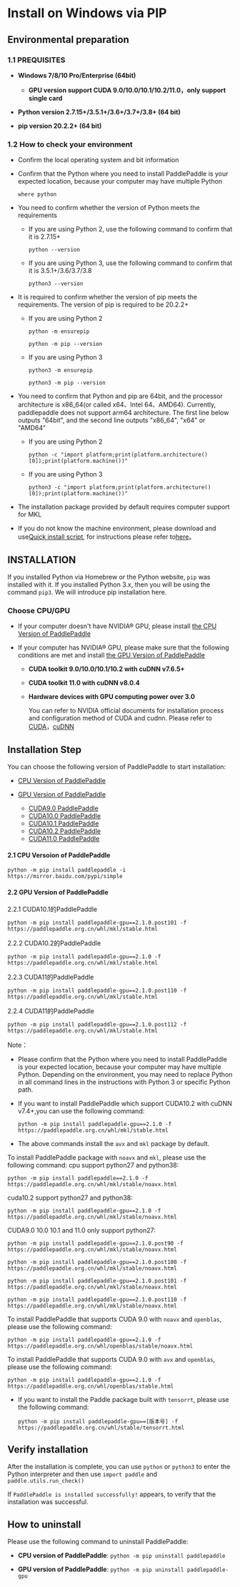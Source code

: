 # Install on Windows via PIP

## Environmental preparation

### 1.1 PREQUISITES

* **Windows 7/8/10 Pro/Enterprise (64bit)**
  * **GPU version support CUDA 9.0/10.0/10.1/10.2/11.0，only support single card**

* **Python version 2.7.15+/3.5.1+/3.6+/3.7+/3.8+ (64 bit)**

* **pip version 20.2.2+ (64 bit)**

### 1.2 How to check your environment

* Confirm the local operating system and bit information


* Confirm that the Python where you need to install PaddlePaddle is your expected location, because your computer may have multiple Python

  ```
  where python
  ```




* You need to confirm whether the version of Python meets the requirements

  * If you are using Python 2, use the following command to confirm that it is 2.7.15+

        python --version

  * If you are using Python 3, use the following command to confirm that it is 3.5.1+/3.6/3.7/3.8

        python3 --version


* It is required to confirm whether the version of pip meets the requirements. The version of pip is required to be 20.2.2+

  * If you are using Python 2

    ```
    python -m ensurepip
    ```

    ```
    python -m pip --version
    ```

  * If you are using Python 3

    ```
    python3 -m ensurepip
    ```

    ```
    python3 -m pip --version
    ```



* You need to confirm that Python and pip are 64bit, and the processor architecture is x86_64(or called x64、Intel 64、AMD64). Currently, paddlepaddle does not support arm64 architecture. The first line below outputs "64bit", and the second line outputs "x86_64", "x64" or "AMD64"

  * If you are using Python 2

    ```
    python -c "import platform;print(platform.architecture()[0]);print(platform.machine())"
    ```

  * If you are using Python 3

    ```
    python3 -c "import platform;print(platform.architecture()[0]);print(platform.machine())"
    ```



* The installation package provided by default requires computer support for MKL

* If you do not know the machine environment, please download and use[Quick install script](https://fast-install.bj.bcebos.com/fast_install.sh), for instructions please refer to[here](https://github.com/PaddlePaddle/FluidDoc/tree/develop/doc/fluid/install/install_script.md)。



## INSTALLATION

If you installed Python via Homebrew or the Python website, `pip` was installed with it. If you installed Python 3.x, then you will be using the command `pip3`. We will introduce pip installation here.

### Choose CPU/GPU

* If your computer doesn't have NVIDIA® GPU, please install [the CPU Version of PaddlePaddle](#cpu)

* If your computer has NVIDIA® GPU, please make sure that the following conditions are met and install [the GPU Version of PaddlePaddle](#gpu)

  * **CUDA toolkit 9.0/10.0/10.1/10.2 with cuDNN v7.6.5+**

  * **CUDA toolkit 11.0 with cuDNN v8.0.4**

  * **Hardware devices with GPU computing power over 3.0**

    You can refer to NVIDIA official documents for installation process and configuration method of CUDA and cudnn. Please refer to [CUDA](https://docs.nvidia.com/cuda/cuda-installation-guide-linux/)，[cuDNN](https://docs.nvidia.com/deeplearning/sdk/cudnn-install/)


## Installation Step

You can choose the following version of PaddlePaddle to start installation:

* [CPU Version of PaddlePaddle](#cpu)

* [GPU Version of PaddlePaddle](#gpu)
  * [CUDA9.0 PaddlePaddle](#cuda9)
  * [CUDA10.0 PaddlePaddle](#cuda10)
  * [CUDA10.1 PaddlePaddle](#cuda10.1)
  * [CUDA10.2 PaddlePaddle](#cuda10.2)
  * [CUDA11.0 PaddlePaddle](#cuda11)



#### 2.1 <span id="cpu">CPU Versoion of PaddlePaddle</span>


  ```
  python -m pip install paddlepaddle -i https://mirror.baidu.com/pypi/simple
  ```



#### 2.2<span id="gpu"> GPU Version of PaddlePaddle</span>



2.2.1 <span id="cuda10.1">CUDA10.1的PaddlePaddle</span>


  ```
  python -m pip install paddlepaddle-gpu==2.1.0.post101 -f https://paddlepaddle.org.cn/whl/mkl/stable.html
  ```


2.2.2 <span id="cuda10.2">CUDA10.2的PaddlePaddle</span>


  ```
  python -m pip install paddlepaddle-gpu==2.1.0 -f https://paddlepaddle.org.cn/whl/mkl/stable.html
  ```


2.2.3 <span id="cuda11">CUDA11的PaddlePaddle</span>

  ```
  python -m pip install paddlepaddle-gpu==2.1.0.post110 -f https://paddlepaddle.org.cn/whl/mkl/stable.html
  ```

2.2.4 <span id="cuda11">CUDA11的PaddlePaddle</span>

  ```
  python -m pip install paddlepaddle-gpu==2.1.0.post112 -f https://paddlepaddle.org.cn/whl/mkl/stable.html
  ```

Note：

* Please confirm that the Python where you need to install PaddlePaddle is your expected location, because your computer may have multiple Python. Depending on the environment, you may need to replace Python in all command lines in the instructions with Python 3 or specific Python path.

* If you want to install PaddlePaddle which support CUDA10.2 with cuDNN v7.4+,you can use the following command:

  ```
  python -m pip install paddlepaddle-gpu==2.1.0 -f https://paddlepaddle.org.cn/whl/mkl/stable.html
  ```

* The above commands install the `avx` and `mkl` package by default.

To install PaddlePaddle package with `noavx` and `mkl`, please use the following command:
  cpu support python27 and python38:
  ```
  python -m pip install paddlepaddle==2.1.0 -f https://paddlepaddle.org.cn/whl/mkl/stable/noavx.html
  ```
  cuda10.2 support python27 and python38:
  ```
  python -m pip install paddlepaddle-gpu==2.1.0 -f https://paddlepaddle.org.cn/whl/mkl/stable/noavx.html
  ```
  CUDA9.0 10.0 10.1 and 11.0 only support python27:
  ```
  python -m pip install paddlepaddle-gpu==2.1.0.post90 -f https://paddlepaddle.org.cn/whl/mkl/stable/noavx.html
  ```
  ```
  python -m pip install paddlepaddle-gpu==2.1.0.post100 -f https://paddlepaddle.org.cn/whl/mkl/stable/noavx.html
  ```
  ```
  python -m pip install paddlepaddle-gpu==2.1.0.post101 -f https://paddlepaddle.org.cn/whl/mkl/stable/noavx.html
  ```
  ```
  python -m pip install paddlepaddle-gpu==2.1.0.post110 -f https://paddlepaddle.org.cn/whl/mkl/stable/noavx.html
  ```

To install PaddlePaddle that supports CUDA 9.0 with `noavx` and `openblas`, please use the following command:
  ```
  python -m pip install paddlepaddle-gpu==2.1.0 -f https://paddlepaddle.org.cn/whl/openblas/stable/noavx.html
  ```

To install PaddlePaddle that supports CUDA 9.0 with `avx` and `openblas`, please use the following command:
  ```
  python -m pip install paddlepaddle-gpu==2.1.0 -f https://paddlepaddle.org.cn/whl/openblas/stable.html
  ```


* If you want to install the Paddle package built with `tensorrt`, please use the following command:

  ```
  python -m pip install paddlepaddle-gpu==[版本号] -f https://paddlepaddle.org.cn/whl/stable/tensorrt.html
  ```


## Verify installation

After the installation is complete, you can use `python` or `python3` to enter the Python interpreter and then use `import paddle` and `paddle.utils.run_check()`

If `PaddlePaddle is installed successfully!` appears, to verify that the installation was successful.

## How to uninstall

Please use the following command to uninstall PaddlePaddle:

* **CPU version of PaddlePaddle**: `python -m pip uninstall paddlepaddle`

* **GPU version of PaddlePaddle**: `python -m pip uninstall paddlepaddle-gpu`
